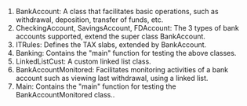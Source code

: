1. BankAccount: A class that facilitates basic operations, such as withdrawal, deposition, transfer of funds, etc.
2. CheckingAccount, SavingsAccount, FDAccount: The 3 types of bank accounts supported, extend the super class BankAccount.
3. ITRules: Defines the TAX slabs, extended by BankAccount.
4. Banking: Contains the "main" function for testing the above classes.
5. LinkedListCust: A custom linked list class.
6. BankAccountMonitored: Facilitates monitoring activities of a bank account such as viewing last withdrawal, using a linked list.
7. Main: Contains the "main" function for testing the BankAccountMonitored class..
